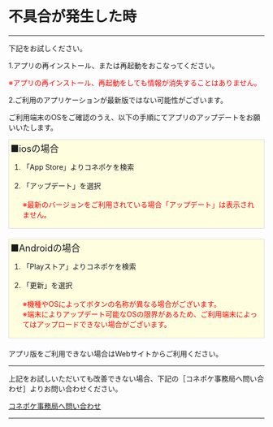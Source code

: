 # 不具合が発生した時  
<hr>
下記をお試しください。

1.アプリの再インストール、または再起動をおこなってください。

<font color="#ff0000">※アプリの再インストール、再起動をしても情報が消失することはありません。</font>

2.ご利用のアプリケーションが最新版ではない可能性がございます。

ご利用端末のOSをご確認のうえ、以下の手順にてアプリのアップデートをお願いいたします。  
<div style="padding: 3px 12px 3px 3px; margin-bottom: 20px; border: 1px solid #dcdcdc; background-color: #ffffe0;">
<font size="4">■iosの場合</font>
<ol>
<li>「App Store」よりコネポケを検索</li>
<br>
<li>「アップデート」を選択</li><br>
<font color="#ff0000">※最新のバージョンをご利用されている場合「アップデート」は表示されません。</font>
</ol>
</div>
<div style="padding: 3px 12px 3px 3px; margin-bottom: 20px; border: 1px solid #dcdcdc; background-color: #ffffe0;">
<font size="4">■Androidの場合</font>
<ol>
<li>「Playストア」よりコネポケを検索</li>
<br>
<li>「更新」を選択</li><br>
<font color="#ff0000">※機種やOSによってボタンの名称が異なる場合がございます。<br>
※端末によりアップデート可能なOSの限界があるため、ご利用端末によってはアップロードできない場合がございます。</font>
</ol>
</div>
アプリ版をご利用できない場合はWebサイトからご利用ください。
<hr>
上記をお試しいただいても改善できない場合、下記の［コネポケ事務局へ問い合わせ］よりお問い合わせください。  

[コネポケ事務局へ問い合わせ](support@conepoke.com)
<hr>